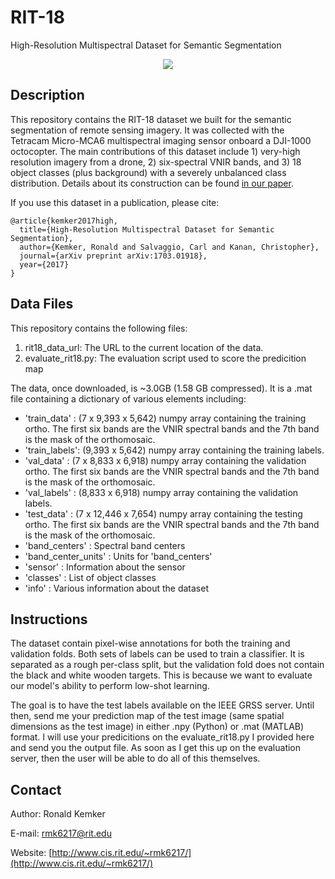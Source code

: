 # RIT-18
High-Resolution Multispectral Dataset for Semantic Segmentation

<p align="center">
<img  src="http://www.cis.rit.edu/~rmk6217/img/hamlin.png">
</p>

## Description

This repository contains the RIT-18 dataset we built for the semantic segmentation of remote sensing imagery.  It was collected with the Tetracam Micro-MCA6 multispectral imaging sensor onboard a DJI-1000 octocopter.  The main contributions of this dataset include 1) very-high resolution imagery from a drone, 2) six-spectral VNIR bands, and 3) 18 object classes (plus background) with a severely unbalanced class distribution.  Details about its construction can be found [in our paper](https://arxiv.org/abs/1703.01918).  

If you use this dataset in a publication, please cite:

```
@article{kemker2017high,
  title={High-Resolution Multispectral Dataset for Semantic Segmentation},
  author={Kemker, Ronald and Salvaggio, Carl and Kanan, Christopher},
  journal={arXiv preprint arXiv:1703.01918},
  year={2017}
}
```

## Data Files

This repository contains the following files:

1. rit18_data_url: The URL to the current location of the data.
2. evaluate_rit18.py: The evaluation script used to score the predicition map

The data, once downloaded, is ~3.0GB (1.58 GB compressed).  It is a .mat file containing a dictionary of various elements including:
* 'train_data' : (7 x 9,393 x 5,642) numpy array containing the training ortho.  The first six bands are the VNIR spectral bands and the 7th band is the mask of the orthomosaic.
* 'train_labels': (9,393 x 5,642) numpy array containing the training labels. 
* 'val_data' : (7 x 8,833 x 6,918) numpy array containing the validation ortho.  The first six bands are the VNIR spectral bands and the 7th band is the mask of the orthomosaic.
* 'val_labels' : (8,833 x 6,918) numpy array containing the validation labels.  
* 'test_data' : (7 x 12,446 x 7,654) numpy array containing the testing ortho.  The first six bands are the VNIR spectral bands and the 7th band is the mask of the orthomosaic.
* 'band_centers' : Spectral band centers
* 'band_center_units' : Units for 'band_centers'
* 'sensor' : Information about the sensor
* 'classes' : List of object classes                          
* 'info' : Various information about the dataset

## Instructions

The dataset contain pixel-wise annotations for both the training and validation folds.  Both sets of labels can be used to train a classifier.  It is separated as a rough per-class split, but the validation fold does not contain the black and white wooden targets.  This is because we want to evaluate our model's ability to perform low-shot learning.

The goal is to have the test labels available on the IEEE GRSS server.  Until then, send me your prediction map of the test image (same spatial dimensions as the test image) in either .npy (Python) or .mat (MATLAB) format.  I will use your predicitions on the evaluate_rit18.py I provided here and send you the output file.  As soon as I get this up on the evaluation server, then the user will be able to do all of this themselves.

## Contact

Author: Ronald Kemker

E-mail: rmk6217@rit.edu

Website: [http://www.cis.rit.edu/~rmk6217/](http://www.cis.rit.edu/~rmk6217/)
